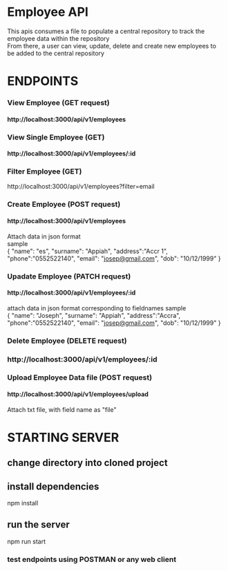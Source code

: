 # Employee API
This apis consumes a file to populate a central repository to track the employee data within the repository <br/>
From there, a user can view, update, delete and create new employees to be added to the central repository

# ENDPOINTS
### View Employee (GET request) <br/>
#### http://localhost:3000/api/v1/employees


### View Single Employee (GET) <br/>
#### http://localhost:3000/api/v1/employees/:id


### Filter Employee (GET) <br/>
http://localhost:3000/api/v1/employees?filter=email<br/>

### Create Employee (POST request)  <br/>
#### http://localhost:3000/api/v1/employees <br/>
Attach data in json format <br/>
sample <br/>
{
"name": "es",
"surname": "Appiah",
"address":"Accr 1",
"phone":"0552522140",
"email": "josep@gmail.com",
"dob": "10/12/1999"
}

### Upadate Employee (PATCH request)  <br/>
#### http://localhost:3000/api/v1/employees/:id  <br/>
attach data in json format corresponding to fieldnames
sample <br/>
{
"name": "Joseph",
"surname": "Appiah",
"address":"Accra",
"phone":"0552522140",
"email": "josep@gmail.com",
"dob": "10/12/1999"
}

### Delete Employee (DELETE request)  <br/>
### http://localhost:3000/api/v1/employees/:id

### Upload Employee Data file (POST request)  <br/>
#### http://localhost:3000/api/v1/employees/upload <br/>
Attach txt file, with field name as "file" <br/>


# STARTING SERVER
## change directory into cloned project 
## install dependencies
npm install 
## run the server 
npm run start

### test endpoints using POSTMAN or any web client
